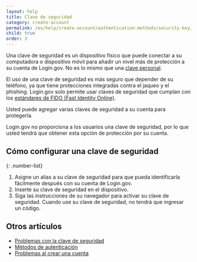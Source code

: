 ```yaml
---
layout: help
title: Clave de seguridad
category: create-account
permalink: /es/help/create-account/authentication-methods/security-key/
child: true
order: 3
---
```


Una clave de seguridad es un dispositivo físico que puede conectar a su computadora o dispositivo móvil para añadir un nivel más de protección a su cuenta de Login.gov. No es lo mismo que una [clave personal](/es/help/trouble-signing-in/how-to-sign-in/).

El uso de una clave de seguridad es más seguro que depender de su teléfono, ya que tiene protecciones integradas contra el jaqueo y el phishing. Login.gov solo permite usar claves de seguridad que cumplan con los [estándares de FIDO (Fast Identity Online)](https://fidoalliance.org/).

Usted puede agregar varias claves de seguridad a su cuenta para protegerla.

Login.gov no proporciona a los usuarios una clave de seguridad, por lo que usted tendrá que obtener esta opción de protección por su cuenta.

## Cómo configurar una clave de seguridad

{: .number-list}

1. Asigne un alias a su clave de seguridad para que pueda identificarla fácilmente después con su cuenta de Login.gov.
2. Inserte su clave de seguridad en el dispositivo.
3. Siga las instrucciones de su navegador para activar su clave de seguridad. Cuando use su clave de seguridad, no tendrá que ingresar un código.

## Otros artículos

* [Problemas con la clave de seguridad](/es/help/trouble-signing-in/authentication/issues-with-security-key/)
* [Métodos de autenticación](/es/help/create-account/authentication-methods/)
* [Problemas al crear una cuenta](/es/help/create-account/issues-creating-an-account/)

